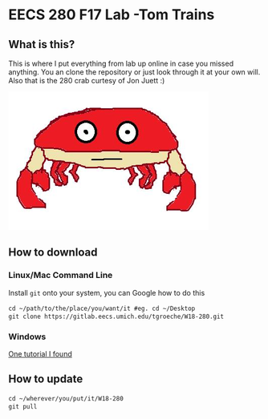 # EECS 280 F17 Lab -Tom Trains

## What is this?
This is where I put everything from lab up online in case you missed anything. You an clone the repository or just look through it at your own will. Also that is the 280 crab curtesy of Jon Juett :)

![Image](.other/pictures/crabster.jpg) 

## How to download
### Linux/Mac Command Line
Install `git` onto your system, you can Google how to do this
```
cd ~/path/to/the/place/you/want/it #eg. cd ~/Desktop
git clone https://gitlab.eecs.umich.edu/tgroeche/W18-280.git
```

### Windows

[One tutorial I found](http://guides.beanstalkapp.com/version-control/git-on-windows.html)


## How to update
~~~
cd ~/wherever/you/put/it/W18-280
git pull
~~~
